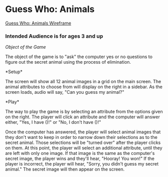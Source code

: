 # Guess Who: Animals

[Guess Who: Animals Wireframe](https://i.imgur.com/9p6r9Ac.png)

### Intended Audience is for ages 3 and up

*Object of the Game*
<p class="object">The object of the game is to "ask" the computer yes or no questions to figure out the secret animal using the process of elimination.
</p>
*Setup*
<p>The screen will show all 12 animal images in a grid on the main screen. The animal attributes to choose from will display on the right in a sidebar. As the screen loads, audio will say, "Can you guess my animal?"
</p>
*Play*
<p>The way to play the game is by selecting an attribute from the options given on the right. The player will click an attribute and the computer will answer either, "Yes, I have ()!" or "No, I don't have ()!"
</p>
<p>Once the computer has answered, the player will select animal images that they don't want to keep in order to narrow down their selections as to the secret animal. Those selections will be "turned over" after the player clicks on them. At this point, the player will select an additional attribute, until they are left with only one image. If that image is the same as the computer's secret image, the player wins and they'll hear, "Hooray! You won!" If the player is incorrect, the player will hear, "Sorry, you didn't guess my secret animal." The secret image will then appear on the screen.
</p>